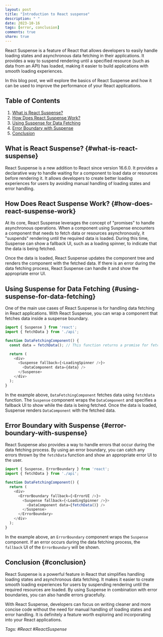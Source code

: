 ```yaml
---
layout: post
title: "Introduction to React suspense"
description: " "
date: 2023-10-16
tags: [error, conclusion]
comments: true
share: true
---
```


React Suspense is a feature of React that allows developers to easily handle loading states and asynchronous data fetching in their applications. It provides a way to suspend rendering until a specified resource (such as data from an API) has loaded, making it easier to build applications with smooth loading experiences.

In this blog post, we will explore the basics of React Suspense and how it can be used to improve the performance of your React applications.

## Table of Contents
1. [What is React Suspense?](#what-is-react-suspense)
2. [How Does React Suspense Work?](#how-does-react-suspense-work)
3. [Using Suspense for Data Fetching](#using-suspense-for-data-fetching)
4. [Error Boundary with Suspense](#error-boundary-with-suspense)
5. [Conclusion](#conclusion)

## What is React Suspense? {#what-is-react-suspense}
React Suspense is a new addition to React since version 16.6.0. It provides a declarative way to handle waiting for a component to load data or resources before rendering it. It allows developers to create better loading experiences for users by avoiding manual handling of loading states and error handling.

## How Does React Suspense Work? {#how-does-react-suspense-work}
At its core, React Suspense leverages the concept of "promises" to handle asynchronous operations. When a component using Suspense encounters a component that needs to fetch data or resources asynchronously, it "suspends" rendering until the required data is loaded. During this time, Suspense can show a fallback UI, such as a loading spinner, to indicate that the data is being fetched.

Once the data is loaded, React Suspense updates the component tree and renders the component with the fetched data. If there is an error during the data fetching process, React Suspense can handle it and show the appropriate error UI.

## Using Suspense for Data Fetching {#using-suspense-for-data-fetching}
One of the main use cases of React Suspense is for handling data fetching in React applications. With React Suspense, you can wrap a component that fetches data inside a suspense boundary.

```javascript
import { Suspense } from 'react';
import { fetchData } from './api';

function DataFetchingComponent() {
  const data = fetchData(); // This function returns a promise for fetching data

  return (
    <div>
      <Suspense fallback={<LoadingSpinner />}>
        <DataComponent data={data} />
      </Suspense>
    </div>
  );
}
```

In the example above, `DataFetchingComponent` fetches data using `fetchData` function. The `Suspense` component wraps the `DataComponent` and specifies a fallback UI to show while the data is being fetched. Once the data is loaded, Suspense renders `DataComponent` with the fetched data.

## Error Boundary with Suspense {#error-boundary-with-suspense}
React Suspense also provides a way to handle errors that occur during the data fetching process. By using an error boundary, you can catch any errors thrown by the `fetchData` function and show an appropriate error UI to the user.

```javascript
import { Suspense, ErrorBoundary } from 'react';
import { fetchData } from './api';

function DataFetchingComponent() {
  return (
    <div>
      <ErrorBoundary fallback={<ErrorUI />}>
        <Suspense fallback={<LoadingSpinner />}>
          <DataComponent data={fetchData()} />
        </Suspense>
      </ErrorBoundary>
    </div>
  );
}
```

In the example above, an `ErrorBoundary` component wraps the `Suspense` component. If an error occurs during the data fetching process, the `fallback` UI of the `ErrorBoundary` will be shown.

## Conclusion {#conclusion}
React Suspense is a powerful feature in React that simplifies handling loading states and asynchronous data fetching. It makes it easier to create smooth loading experiences for users by suspending rendering until the required resources are loaded. By using Suspense in combination with error boundaries, you can also handle errors gracefully.

With React Suspense, developers can focus on writing cleaner and more concise code without the need for manual handling of loading states and error handling. It is definitely a feature worth exploring and incorporating into your React applications.

*Tags: #React #ReactSuspense*